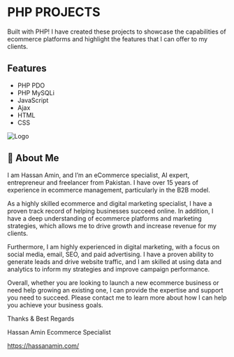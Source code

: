 
# PHP PROJECTS

Built with PHP! I have created these projects to showcase the capabilities of ecommerce platforms and highlight the features that I can offer to my clients.

## Features

- PHP PDO
- PHP MySQLi
- JavaScript
- Ajax
- HTML
- CSS


![Logo](https://hassanamin.com/wp-content/uploads/2022/12/Hassan-Amin.png.webp)


## 🚀 About Me
I am Hassan Amin, and I’m an eCommerce specialist, AI expert, entrepreneur and freelancer from Pakistan. I have over 15 years of experience in ecommerce management, particularly in the B2B model.

As a highly skilled ecommerce and digital marketing specialist, I have a proven track record of helping businesses succeed online. In addition, I have a deep understanding of ecommerce platforms and marketing strategies, which allows me to drive growth and increase revenue for my clients.

Furthermore, I am highly experienced in digital marketing, with a focus on social media, email, SEO, and paid advertising. I have a proven ability to generate leads and drive website traffic, and I am skilled at using data and analytics to inform my strategies and improve campaign performance.

Overall, whether you are looking to launch a new ecommerce business or need help growing an existing one, I can provide the expertise and support you need to succeed. Please contact me to learn more about how I can help you achieve your business goals.

 
Thanks & Best Regards
 
Hassan Amin
Ecommerce Specialist

https://hassanamin.com/


